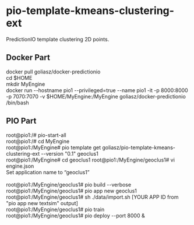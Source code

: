 # pio-template-kmeans-clustering-ext

PredictionIO template clustering 2D points. 

## Docker Part

docker pull goliasz/docker-predictionio<br>
cd $HOME<br>
mkdir MyEngine<br>
docker run --hostname pio1 --privileged=true --name pio1 -it -p 8000:8000 -p 7070:7070 -v $HOME/MyEngine:/MyEngine goliasz/docker-predictionio /bin/bash<br>

## PIO Part

root@pio1:/# pio-start-all<br>
root@pio1:/# cd MyEngine<br>
root@pio1:/MyEngine# pio template get goliasz/pio-template-kmeans-clustering-ext --version "0.1" geoclus1<br>
root@pio1:/MyEngine# cd geoclus1
root@pio1:/MyEngine/geoclus1# vi engine.json<br>
Set application name to “geoclus1”<br>
<br>
root@pio1:/MyEngine/geoclus1# pio build --verbose<br>
root@pio1:/MyEngine/geoclus1# pio app new geoclus1<br>
root@pio1:/MyEngine/geoclus1# sh ./data/import.sh [YOUR APP ID from "pio app new textsim" output]<br>
root@pio1:/MyEngine/geoclus1# pio train<br>
root@pio1:/MyEngine/geoclus1# pio deploy --port 8000 &<br>
